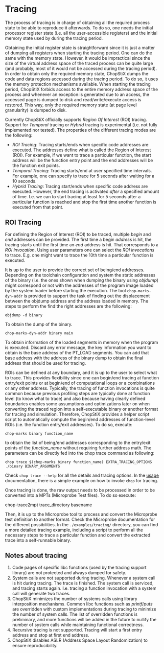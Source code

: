 # Tracing

The process of tracing is in charge of obtaining all the required process 
state to be able to reproduce it afterwards. To do so, one needs the 
initial processor register state (i.e. all the user-accessible registers) and
the initial memory state used by during the tracing period. 

Obtaining the initial register state is straightforward since it is just a 
matter of dumping all registers when starting the tracing period. One can
do the same with the memory state. However, it would be impractical since the
size of the virtual address space of the traced process can be quite large
(and probably, most of it would not be accessed during the tracing period). 
In order to obtain only the required memory state, ChopStiX dumps the 
code and data regions accessed during the tracing period. To do so, it 
uses the memory protection mechanisms available. When starting the tracing 
period, ChopStiX forbids access to the entire memory address space of the
process and whenever an exception is generated due to an access, the
accessed page is dumped to disk and read/write/execute access is restored.
This way, only the required memory state (at page level granularity) is dumped
to disk.

Currently ChopStiX officially supports _Region Of Interest_ (ROI) tracing.
Support for _Temporal_ tracing or _Hybrid_ tracing is experimental (i.e.
not fully implemented nor tested). The properties of the different tracing
modes are the following:

- _ROI Tracing_: Tracing starts/ends when specific code addresses are executed.
  The addresses define what is called the Region of Interest (ROI). For example,
  if we want to trace a particular function, the start address will be the
  function entry point and the end addresses will be the function exit points.
- _Temporal Tracing_: Tracing starts/end at user specified time intervals.
  For example, one can specify to trace for 5 seconds after waiting for a 10
  seconds.
- _Hybrid Tracing_: Tracing start/ends when specific code address are executed.
  However, the end tracing is activated _after_ a specified amount of time. I.e.
  we can to start tracing at least for 5 seconds after a particular function
  is reached and stop the first time another function is executed from that
  point.

## ROI Tracing

For defining the Region of Interest (ROI) to be traced, multiple _begin_ and 
_end_ addresses can be provided. The first time a begin _address_ is hit, the
tracing starts until the first time an _end_ address is hit. That corresponds
to a _ROI invocation_. Using user parameters one can select the _ROI invocations_
to trace. E.g. one might want to trace the 10th time a particular function
is executed.

It is up to the user to provide the correct set of being/end addresses.
Depending on the toolchain configuration and system the static addresses
of the binary (i.e. the ones shown when dumping the binary using _objdump_)
might correspond or not with the addresses of the program image loaded by the
system loader before starting the execution. The tool `chop-marks-dyn-addr`
is provided to support the task of finding out the displacement between the 
objdump address and the address loaded in memory. The steps to perform the 
find the right addresses are the following:

    objdump -d binary 

To obtain the dump of the binary.

    chop-marks-dyn-addr binary main

To obtain information of the loaded segments in memory when the program is
executed. Discard any error message, the key information you want to obtain 
is the base address of the PT\_LOAD segments. You can add that base address 
with the address of the binary dump to obtain the final address that should
be used for tracing. 

ROIs can be defined at any boundary, and it is up to the user to select what
to trace. This provides flexibility since one can begin/end tracing at function
entry/exit points or at begin/end of computational loops or a combinations or
any other address. Typically, the tracing of function invocations is quite 
common because previous profiling steps are typically done at function level
(to know what to trace) and also because having clearly defined boundaries 
enables some assumptions and optimizations later on when converting the 
traced region into a self-executable binary or another format for tracing and
simulation. Therefore, ChopStiX provides a helper script script to automatically
compute the begin/end addresses of function-level ROIs (i.e. the function 
entry/exit addresses). To do so, execute:

    chop-marks binary function_name

to obtain the list of being/end addresses corresponding to the entry/exit
points of the *function_name* without requiring further address math. The
parameters can be directly fed into the chop trace command as following:

    chop trace $(chop-marks binary function_name) EXTRA_TRACING_OPTIONS ./binary BINARY_ARGUMENTS

Check `chop trace --help` for all the details and tracing options.  In the
[usage](usage.md) documentation, there is a simple example on how to
invoke `chop` for tracing. 

Once tracing is done, the raw output needs to be processed in order to be
converted into a MPTs (Microprobe Test files). To do so execute:

   chop-trace2mpt trace_directory basename

Then, it is up to the Microprobe tool to process and convert the Microprobe
test definition to another format. Check the Microprobe documentation for
the different possibilities.  In the `./examples/tracing/` directory,
you can find a more detailed tracing example, including a script to perform
all the necessary steps to trace a particular function and convert the
extracted trace into a self-runnable binary.

## Notes about tracing

1. Code pages of specific libc functions (used by the tracing support library)
   are not protected and always dumped for safety. 
2. System calls are not supported during tracing. Whenever a system call is
   hit during tracing. The trace is finished. The system call is serviced, and
   tracing starts again. I.e. tracing a function invocation with a system
   call will generate two traces.
3. ChopStiX minimizes the number of systems calls using library interposition
   mechanisms. Common libc functions such as _printf_/_puts_ are overridden
   with custom implementations during tracing to minimize the number of 
   system calls. The list of overridden functions is preliminary, and more
   functions will be added in the future to nullify the number of system calls
   while maintaining functional correctness.
4. Recursive tracing is not supported. Tracing will start a first entry address
   and stop at first end address.
5. ChopStiX disables ASLR (Address Space Layout Randomization) to ensure 
   reproducibility.
